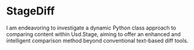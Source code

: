 # StageDiff

I am endeavoring to investigate a dynamic Python class approach to comparing content within Usd.Stage, aiming to offer an enhanced and intelligent comparison method beyond conventional text-based diff tools.
